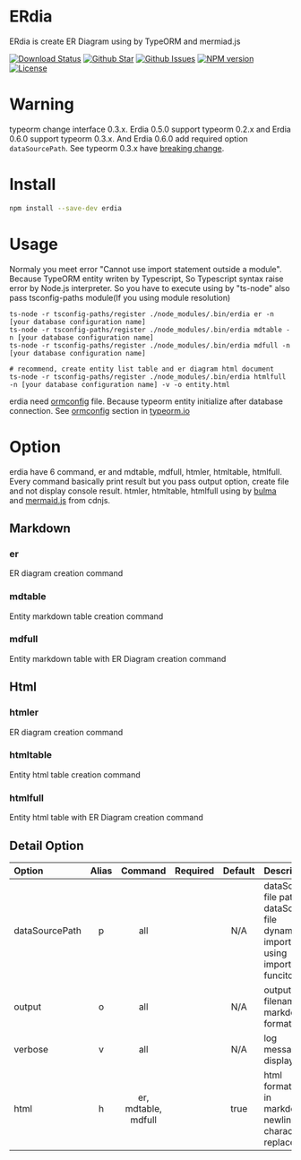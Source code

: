 # ERdia
ERdia is create ER Diagram using by TypeORM and mermiad.js

[![Download Status](https://img.shields.io/npm/dw/erdia.svg)](https://npmcharts.com/compare/erdia?minimal=true) [![Github Star](https://img.shields.io/github/stars/imjuni/erdia.svg?style=popout)](https://github.com/imjuni/erdia) [![Github Issues](https://img.shields.io/github/issues-raw/imjuni/erdia.svg)](https://github.com/imjuni/erdia/issues) [![NPM version](https://img.shields.io/npm/v/erdia.svg)](https://www.npmjs.com/package/erdia) [![License](https://img.shields.io/npm/l/erdia.svg)](https://github.com/imjuni/erdia/blob/master/LICENSE)

# Warning
typeorm change interface 0.3.x. Erdia 0.5.0 support typeorm 0.2.x and Erdia 0.6.0 support typeorm 0.3.x. And Erdia 0.6.0 add required option `dataSourcePath`. See typeorm 0.3.x have [breaking change](https://github.com/typeorm/typeorm/blob/master/CHANGELOG.md#breaking-changes-1).

# Install

```sh
npm install --save-dev erdia
```

# Usage
Normaly you meet error "Cannot use import statement outside a module". Because TypeORM entity writen by Typescript, So Typescript syntax raise error by Node.js interpreter. So you have to execute using by "ts-node" also pass tsconfig-paths module(If you using module resolution)

```
ts-node -r tsconfig-paths/register ./node_modules/.bin/erdia er -n [your database configuration name]
ts-node -r tsconfig-paths/register ./node_modules/.bin/erdia mdtable -n [your database configuration name]
ts-node -r tsconfig-paths/register ./node_modules/.bin/erdia mdfull -n [your database configuration name]

# recommend, create entity list table and er diagram html document
ts-node -r tsconfig-paths/register ./node_modules/.bin/erdia htmlfull -n [your database configuration name] -v -o entity.html
```

erdia need [ormconfig](https://typeorm.io/#/using-ormconfig) file. Because typeorm entity initialize after database connection. See [ormconfig](https://typeorm.io/#/using-ormconfig) section in [typeorm.io](https://typeorm.io/)

# Option
erdia have 6 command, er and mdtable, mdfull, htmler, htmltable, htmlfull. Every command basically print result but you pass output option, create file and not display console result. htmler, htmltable, htmlfull using by [bulma](https://bulma.io/) and [mermaid.js](https://mermaid-js.github.io) from cdnjs.

## Markdown
### er
ER diagram creation command
### mdtable
Entity markdown table creation command
### mdfull
Entity markdown table with ER Diagram creation command

## Html
### htmler
ER diagram creation command
### htmltable
Entity html table creation command
### htmlfull
Entity html table with ER Diagram creation command

## Detail Option
| Option | Alias | Command | Required | Default | Description |
| :- | :-: | :-: | :-: | :-: | :- |
| dataSourcePath | p | all | | N/A | dataSource file path. dataSource file dynamic import using import funciton |
| output | o | all | | N/A | output filename, markdown format |
| verbose | v | all | | N/A | log message display |
| html | h | er, mdtable, mdfull | | true | html formatting in markdown. newline character replace to <br /> | 
